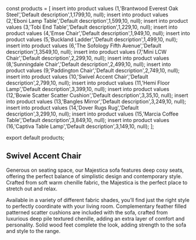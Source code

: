 const products = [
insert into product values (1,'Brantwood Everest Oak Steel','Default description',1,1799,10, null);
insert into product values (2,'Eboni Lamp Table','Default description',1,599,10, null);
insert into product values (3,'Tobi End Table','Default description',1,229,10, null);
insert into product values (4,'Emse Chair','Default description',1,949,10, null);
insert into product values (5,'Buckland Ladder','Default description',1,499,10, null);
insert into product values (6,'The Sofology Fifth Avenue','Default description',1,3549,10, null);
insert into product values (7,'Mini LCW Chair','Default description',2,299,10, null);
insert into product values (8,'Sunningdale Chair','Default description',2,499,10, null);
insert into product values (9,'Paddington Chair','Default description',2,749,10, null);
insert into product values (10,'Swivel Accent Chair','Default description',2,799,10, null);
insert into product values (11,'Hemi Floor Lamp','Default description',3,399,10, null);
insert into product values (12,'Bowie Scatter Scatter Cushion','Default description',3,35,10, null);
insert into product values (13,'Bangles Mirror','Default description',3,249,10, null);
insert into product values (14,'Dover Rugs Rug','Default description',3,299,10, null);
insert into product values (15,'Marcia Coffee Table','Default description',3,849,10, null);
insert into product values (16,'Captiva Table Lamp','Default description',3,149,10, null);
];

export default products;

## Swivel Accent Chair

Generous on seating space, our Majestica sofa features deep cosy seats, offering the perfect balance of simplistic design and contemporary style. Crafted from soft warm chenille fabric, the Majestica is the perfect place to stretch out and relax.

Available in a variety of different fabric shades, you’ll find just the right style to perfectly coordinate with your living room. Complementary feather filled patterned scatter cushions are included with the sofa, crafted from luxurious deep pile textured chenille, adding an extra layer of comfort and personality. Solid wood feet complete the look, adding strength to the sofa and style to the range.
